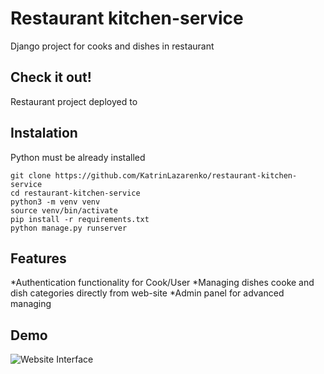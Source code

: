 # Restaurant kitchen-service

Django project for cooks and dishes in restaurant

## Check it out!

Restaurant project deployed to 

## Instalation

Python must be already installed

```shell
git clone https://github.com/KatrinLazarenko/restaurant-kitchen-service
cd restaurant-kitchen-service
python3 -m venv venv
source venv/bin/activate
pip install -r requirements.txt
python manage.py runserver
```

## Features
*Authentication functionality for Cook/User
*Managing dishes cooke and dish categories directly from web-site
*Admin panel for advanced managing 

## Demo
![Website Interface](demo.png)


